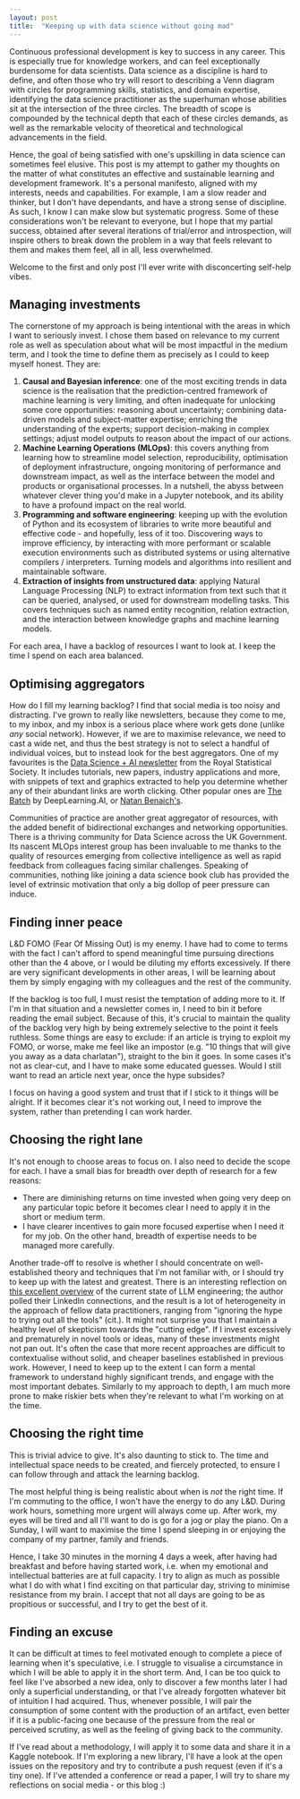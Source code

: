 ```yaml
---
layout: post
title:  "Keeping up with data science without going mad"
---
```

Continuous professional development is key to success in any career. This is especially true for knowledge workers, and can feel exceptionally burdensome for data scientists. Data science as a discipline is hard to define, and often those who try will resort to describing a Venn diagram with circles for programming skills, statistics, and domain expertise, identifying the data science practitioner as the superhuman whose abilities sit at the intersection of the three circles. The breadth of scope is compounded by the technical depth that each of these circles demands, as well as the remarkable velocity of theoretical and technological advancements in the field.

Hence, the goal of being satisfied with one's upskilling in data science can sometimes feel elusive. This post is my attempt to gather my thoughts on the matter of what constitutes an effective and sustainable learning and development framework. It's a personal manifesto, aligned with my interests, needs and capabilities. For example, I am a slow reader and thinker, but I don't have dependants, and have a strong sense of discipline. As such, I know I can make slow but systematic progress. Some of these considerations won't be relevant to everyone, but I hope that my partial success, obtained after several iterations of trial/error and introspection, will inspire others to break down the problem in a way that feels relevant to them and makes them feel, all in all, less overwhelmed.

Welcome to the first and only post I'll ever write with disconcerting self-help vibes.

## Managing investments
The cornerstone of my approach is being intentional with the areas in which I want to seriously invest. I chose them based on relevance to my current role as well as speculation about what will be most impactful in the medium term, and I took the time to define them as precisely as I could to keep myself honest. They are:
1. **Causal and Bayesian inference**: one of the most exciting trends in data science is the realisation that the prediction-centred framework of machine learning is very limiting, and often inadequate for unlocking some core opportunities: reasoning about uncertainty; combining data-driven models and subject-matter expertise; enriching the understanding of the experts; support decision-making in complex settings; adjust model outputs to reason about the impact of our actions.
2. **Machine Learning Operations (MLOps)**: this covers anything from learning how to streamline model selection, reproducibility, optimisation of deployment infrastructure, ongoing monitoring of performance and downstream impact, as well as the interface between the model and products or organisational processes. In a nutshell, the abyss between whatever clever thing you'd make in a Jupyter notebook, and its ability to have a profound impact on the real world.
3. **Programming and software engineering**: keeping up with the evolution of Python and its ecosystem of libraries to write more beautiful and effective code - and hopefully, less of it too. Discovering ways to improve efficiency, by interacting with more performant or scalable execution environments such as distributed systems or using alternative compilers / interpreters. Turning models and algorithms into resilient and maintainable software.
4. **Extraction of insights from unstructured data**: applying Natural Language Processing (NLP) to extract information from text such that it can be queried, analysed, or used for downstream modelling tasks. This covers techniques such as named entity recognition, relation extraction, and the interaction between knowledge graphs and machine learning models.

For each area, I have a backlog of resources I want to look at. I keep the time I spend on each area balanced.

## Optimising aggregators
How do I fill my learning backlog? I find that social media is too noisy and distracting. I've grown to really like newsletters, because they come to me, to my inbox, and my inbox is a serious place where work gets done (unlike *any* social network). However, if we are to maximise relevance, we need to cast a wide net, and thus the best strategy is not to select a handful of individual voices, but to instead look for the best aggregators. One of my favourites is the [Data Science + AI newsletter](https://rssdsaisection.substack.com/) from the Royal Statistical Society. It includes tutorials, new papers, industry applications and more, with snippets of text and graphics extracted to help you determine whether any of their abundant links are worth clicking. Other popular ones are [The Batch](https://www.deeplearning.ai/the-batch/) by DeepLearning.AI, or [Natan Benaich's](https://substack.com/@nathanbenaich?utm_source=substack&utm_medium=email).

Communities of practice are another great aggregator of resources, with the added benefit of bidirectional exchanges and networking opportunities. There is a thriving community for Data Science across the UK Government. Its nascent MLOps interest group has been invaluable to me thanks to the quality of resources emerging from collective intelligence as well as rapid feedback from colleagues facing similar challenges. Speaking of communities, nothing like joining a data science book club has provided the level of extrinsic motivation that only a big dollop of peer pressure can induce.

## Finding inner peace
L&D FOMO (Fear Of Missing Out) is my enemy. I have had to come to terms with the fact I can't afford to spend meaningful time pursuing directions other than the 4 above, or I would be diluting my efforts excessively. If there are very significant developments in other areas, I will be learning about them by simply engaging with my colleagues and the rest of the community.

If the backlog is too full, I must resist the temptation of adding more to it. If I'm in that situation and a newsletter comes in, I need to bin it before reading the email subject. Because of this, it's crucial to maintain the quality of the backlog very high by being extremely selective to the point it feels ruthless. Some things are easy to exclude: if an article is trying to exploit my FOMO, or worse, make me feel like an impostor (e.g. "10 things that will give you away as a data charlatan"), straight to the bin it goes. In some cases it's not as clear-cut, and I have to make some educated guesses. Would I still want to read an article next year, once the hype subsides?

I focus on having a good system and trust that if I stick to it things will be alright. If it becomes clear it's not working out, I need to improve the system, rather than pretending I can work harder.



## Choosing the right lane
It's not enough to choose areas to focus on. I also need to decide the scope for each. I have a small bias for breadth over depth of research for a few reasons:
- There are diminishing returns on time invested when going very deep on any particular topic before it becomes clear I need to apply it in the short or medium term.
- I have clearer incentives to gain more focused expertise when I need it for my job. On the other hand, breadth of expertise needs to be managed more carefully.

Another trade-off to resolve is whether I should concentrate on well-established theory and techniques that I'm not familiar with, or I should try to keep up with the latest and greatest. There is an interesting reflection on [this excellent overview](https://huyenchip.com/2023/04/11/llm-engineering.html) of the current state of LLM engineering; the author polled their LinkedIn connections, and the result is a lot of heterogeneity in the approach of fellow data practitioners, ranging from "ignoring the hype to trying out all the tools" (cit.). It might not surprise you that I maintain a healthy level of skepticism towards the "cutting edge". If I invest excessively and prematurely in novel tools or ideas, many of these investments might not pan out. It's often the case that more recent approaches are difficult to contextualise without solid, and cheaper baselines established in previous work. However, I need to keep up to the extent I can form a mental framework to understand highly significant trends, and engage with the most important debates. Similarly to my approach to depth, I am much more prone to make riskier bets when they're relevant to what I'm working on at the time.


## Choosing the right time
This is trivial advice to give. It's also daunting to stick to. The time and intellectual space needs to be created, and fiercely protected, to ensure I can follow through and attack the learning backlog. 

The most helpful thing is being realistic about when is *not* the right time. If I'm commuting to the office, I won't have the energy to do any L&D. During work hours, something more urgent will always come up. After work, my eyes will be tired and all I'll want to do is go for a jog or play the piano. On a Sunday, I will want to maximise the time I spend sleeping in or enjoying the company of my partner, family and friends.

Hence, I take 30 minutes in the morning 4 days a week, after having had breakfast and before having started work, i.e. when my emotional and intellectual batteries are at full capacity. I try to align as much as possible what I do with what I find exciting on that particular day, striving to minimise resistance from my brain. I accept that not all days are going to be as propitious or successful, and I try to get the best of it.


## Finding an excuse
It can be difficult at times to feel motivated enough to complete a piece of learning when it's speculative, i.e. I struggle to visualise a circumstance in which I will be able to apply it in the short term. And, I can be too quick to feel like I've absorbed a new idea, only to discover a few months later I had only a superficial understanding, or that I've already forgotten whatever bit of intuition I had acquired. Thus, whenever possible, I will pair the consumption of some content with the production of an artifact, even better if it is a public-facing one because of the pressure from the real or perceived scrutiny, as well as the feeling of giving back to the community.

If I've read about a methodology, I will apply it to some data and share it in a Kaggle notebook. If I'm exploring a new library, I'll have a look at the open issues on the repository and try to contribute a push request (even if it's a tiny one). If I've attended a conference or read a paper, I will try to share my reflections on social media - or this blog :)

